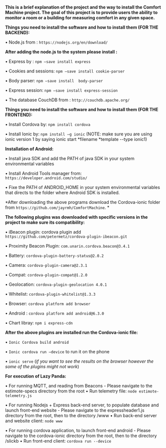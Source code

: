 **This is a brief explanation of the project and the way to install the Comfort Machine project.  The goal of this project is to provide users the ability to monitor a room or a building for measuring comfort in any given space.**

**Things you need to install the software and how to install them (FOR THE BACKEND):**

•	Node.js from : `https://nodejs.org/en/download/`


**After adding the node.js to the system please install :** 


•	Express by : `npm –save install express`

•	Cookies and sessions: `npm –save install cookie-parser`

•	Body parser: `npm –save install  body-parser`

•	Express session: `npm –save install express-session` 

•	The database CouchDB  from : `http://couchdb.apache.org/`


**Things you need to install the software and how to install them (FOR THE FRONTEND):**

•	Install Cordova by: `npm install cordova`

•	Install Ionic by: `npm install –g ionic` (NOTE: make sure you are using ionic version 1 by saying ionic start *filename *template --type ionic1)

**Installation of Android:** 

•	Install java SDK and add the PATH of java SDK in your system environmental variables

•	Install Android Tools manager from: `https://developer.android.com/studio/ ` 

•	Fixe the PATH of ANDROID_HOME in your system environmental variables that directs to the folder where Android SDK is installed.

*After downloading the above programs download the Cordova-ionic folder from `https://github.com/jayrmh/ComfortMachine`. *

**The following plugins was downloaded with specific versions in the project to make sure its compatibility:** 

•	iBeacon plugin: cordova plugin add `https://github.com/petermetz/cordova-plugin-ibeacon.git`

•	Proximity Beacon Plugin: `com.unarin.cordova.beacon@3.4.1`


•	Battery: `cordova-plugin-battery-status@2.0.2`

•	Camera: `cordova-plugin-camera@2.3.1`

•	Compat: `cordova-plugin-compat@1.2.0`


•	Geolocation: `cordova-plugin-geolocation 4.0.1`

•	Whitelist: `cordova-plugin-whitelist@1.3.3`


•	Browser:  `cordova platform add browser`

•	Android : `cordova platform add android@6.3.0`


•	Chart libray: `npm i express-cdn`

**After the above plugins are installed run the Cordova-ionic file:**

•	`Ionic Cordova build android`

•	`Ionic cordova run –device` to run it on the phone 


•	`ionic serve` (*if you want to see the results on the browser however the some of the plugins might not work*)
  

**For execution of Lazy Panda:**

•	For running MQTT, and reading from Beacons - Please navigate to the estimote-specs directory from the root
•	Run telemetry file: `node estimote-telemetry.js`

•	For running Nodejs + Express back-end server, to populate database and launch front-end website - Please navigate to the expressheader1.js directory from the root, then to the directory /www 
•	Run back-end server and website client: `node www`

•	For running cordova application, to launch front-end android - Please navigate to the cordova-ionic directory from the root, then to the directory /slickb
•	Run front-end client: `cordova run --device`







